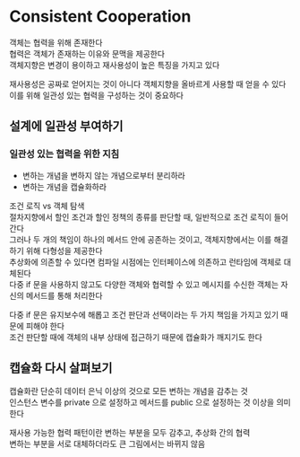 # Consistent Cooperation

객체는 협력을 위해 존재한다 <br>
협력은 객체가 존재하는 이유와 문맥을 제공한다 <br>
객체지향은 변경이 용이하고 재사용성이 높은 특징을 가지고 있다 <br>

재사용성은 공짜로 얻어지는 것이 아니다 객체지향을 올바르게 사용할 때 얻을 수 있다 <br>
이를 위해 일관성 있는 협력을 구성하는 것이 중요하다

## 설계에 일관성 부여하기

### 일관성 있는 협력을 위한 지침

- 변하는 개념을 변하지 않는 개념으로부터 분리하라
- 변하는 개념을 캡슐화하라

조건 로직 vs 객체 탐색 <br>
절차지향에서 할인 조건과 할인 정책의 종류를 판단할 때, 일반적으로 조건 로직이 들어간다 <br>
그러나 두 개의 책임이 하나의 메서드 안에 공존하는 것이고, 객체지향에서는 이를 해결하기 위해 다형성을 제공한다 <br>
추상화에 의존할 수 있다면 컴파일 시점에는 인터페이스에 의존하고 런타임에 객체로 대체된다 <br>
다중 if 문을 사용하지 않고도 다양한 객체와 협력할 수 있고 메시지를 수신한 객체는 자신의 메서드를 통해 처리한다

다중 if 문은 유지보수에 해롭고 조건 판단과 선택이라는 두 가지 책임을 가지고 있기 때문에 피해야 한다 <br>
조건 판단할 때에 객체의 내부 상태에 접근하기 때문에 캡슐화가 깨지기도 한다

## 캡슐화 다시 살펴보기

캡슐화란 단순히 데이터 은닉 이상의 것으로 모든 변하는 개념을 감추는 것 <br>
인스턴스 변수를 private 으로 설정하고 메서드를 public 으로 설정하는 것 이상을 의미한다

재사용 가능한 협력 패턴이란 변하는 부분을 모두 감추고, 추상화 간의 협력 <br>
변하는 부분을 서로 대체하더라도 큰 그림에서는 바뀌지 않음

